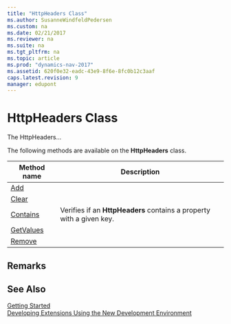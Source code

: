 ```yaml
---
title: "HttpHeaders Class"
ms.author: SusanneWindfeldPedersen
ms.custom: na
ms.date: 02/21/2017
ms.reviewer: na
ms.suite: na
ms.tgt_pltfrm: na
ms.topic: article
ms.prod: "dynamics-nav-2017"
ms.assetid: 620f0e32-eadc-43e9-8f6e-8fc0b12c3aaf
caps.latest.revision: 9
manager: edupont
---
```


# HttpHeaders Class
The HttpHeaders...

The following methods are available on the **HttpHeaders** class.

|Method name|Description|
|-----------|-----------|
|[Add](httpheaders-add-method.md)||
|[Clear](httpheaders-clear-method.md)||
|[Contains](httpheaders-contains-method.md)|Verifies if an **HttpHeaders** contains a property with a given key.|
|[GetValues](httpheaders-getvalues-method.md)||
|[Remove](httpheaders-remove-method.md)||

## Remarks


## See Also
[Getting Started](newdev-get-started.md)  
[Developing Extensions Using the New Development Environment](newdev-dev-overview.md)